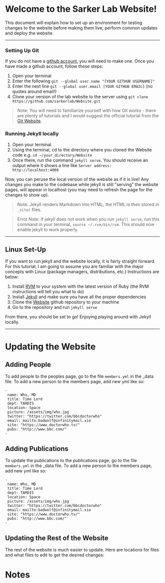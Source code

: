 # Welcome to the Sarker Lab Website!

This document will explain how to set up an environment for testing changes to the website before making them live, perform common updates and deploy the website.

---

### Setting Up Git

If you do not have a [github account](https://github.com/), you will need to make one. Once you have made a github account, follow these steps:

1. Open your terminal
2. Enter the following `git --global user.name "[YOUR GITHUB USERNAME]"`
3. Enter the next line `git --global user.email [YOUR GITHUB EMAIL]` (no quotes around email!)
4. Clone your version of the lab website to the server using  `git clone https://github.com/sarkerlab/Website.git`

> Note: You will need to familiarize yourself with how Git works - there are plenty of tutorials and I would suggest the official tutorial from the [Git Website](git-scm.com).

### Running Jekyll locally

1. Open your terminal
2. Using the terminal, cd to the directory where you cloned the Website code e.g. `cd ~/your_directory/Website`
3. Once there, run the command `jekyll serve`. You should receive an output where it shows a line like `Server address: http://localhost:4000`

Now, you can peruse the local version of the website as if it is live! Any changes you make to the codebase while jekyll is still "serving" the website pages, will appear in localhost (you may need to refresh the page for the changes to show up).

> Note: Jekyll renders Markdown into HTML; the HTML is then stored in `_site/` files.

> Error Note: If jekyll does not work when you run `jekyll serve`, run this command in your terminal, `source ~/.rvm/bin/rvm`. This should now enable jekyll to work properly.

---

## Linux Set-Up

If you want to run jekyll and the website locally, it is fairly straight forward. For this tutorial, I am going to assume you are familiar with the major concepts with Linux (package managers, distributions, etc.) Instructions are below:

1. Install [RVM](https://rvm.io/rvm/install) to your system with the latest version of Ruby (the RVM instructions will tell you what to do)
2. Install [Jekyll](https://jekyllrb.com/docs/installation/) and make sure you have all the proper dependencies
3. Clone the [Website](https://github.com/sarkerlab/Website.git) github repository to your machine
4. Go to the repository and run `jekyll serve`

From there, you should be set to go! Enjoying playing around with Jekyll locally.

---


# Updating the Website

## Adding People

To add people to the peoples page, go to the file `members.yml` in the _data file. To add a new person to the members page, add new yml like so:

```
-
 name: Who, MD
 title: Time Lord
 dept: TARDIS
 location: Space
 picture: /assets/img/who.jpg
 twitter: "https://twitter.com/bbcdoctorwho"
 email: mailto:badwolf@infinitymail.xio
 site: "https://www.doctorwho.tv/"
 pubs: "http://www.bbc.com/"
-
```

## Adding Publications

To update the publications to the publications page, go to the file `members.yml` in the _data file. To add a new person to the members page, add new yml like so:

```
-
 name: Who, MD
 title: Time Lord
 dept: TARDIS
 location: Space
 picture: /assets/img/who.jpg
 twitter: "https://twitter.com/bbcdoctorwho"
 email: mailto:badwolf@infinitymail.xio
 site: "https://www.doctorwho.tv/"
 pubs: "http://www.bbc.com/"
-
```

## Updating the Rest of the Website

The rest of the website is much easier to update. Here are locations for files and what files to edit to get the desired changes:


# Notes
